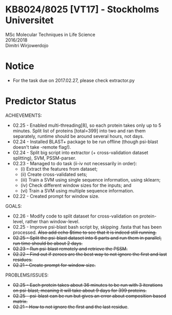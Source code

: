 # KB8024/8025 [VT17] - Stockholms Universitet
MSc Molecular Techniques in Life Science <br>
2016/2018 <br>
Dimitri Wirjowerdojo<br>

# Notice
* For the task due on 2017.02.27, please check extractor.py

# Predictor Status
ACHIEVEMENTS:
* 02.25 - Enabled multi-threading[8], so each protein takes only up to 5 minutes. Split list of proteins [total=399] into two and ran them separately, runtime should be around several hours, not days.
* 02.24 - Installed BLAST+ package to be run offline (though psi-blast doesn't take -remote flag!).
* 02.24 - Split big script into extractor (+ cross-validation dataset splitting), SVM, PSSM-parser.
* 02.23 - Managed to do task (ii-iv not necessarily in order):
  * (i) Extract the features from dataset;
  * (ii) Create cross-validated sets;
  * (iii) Train a SVM using single sequence information, using sklearn;
  * (iv) Check different window sizes for the inputs; and
  * (vi) Train a SVM using multiple sequence information.
* 02.22 - Created prompt for window size.

GOALS:
* 02.26 - Modify code to split dataset for cross-validation on protein-level, rather than window-level.
* 02.25 - Improve psi-blast bash script by, skipping .fasta that has been processed. ~~Also add echo $time to see that it is indeed still running.~~
* ~~02.25 - Split the psi-blast dataset into 6 parts and run them in parallel, run time should be about 2 days.~~
* ~~02.23 - Run psi-blast remotely and retrieve the PSSM.~~
* ~~02.22 - Find out if zeroes are the best way to not ignore the first and last residues.~~
* ~~02.21 - Create prompt for window size.~~

PROBLEMS/ISSUES:
* ~~02.25 - Each protein takes about 36 minutes to be run with 3 iterations on psi-blast, meaning it will take about 9 days for 399 proteins.~~
* ~~02.25 - psi-blast can be run but gives an error about composition based matrix.~~
* ~~02.21 - How to not ignore the first and the last residue~~.
